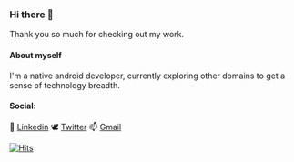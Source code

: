 ### Hi there 👋 

Thank you so much for checking out my work. 

#### About myself

I'm a native android developer, currently exploring other domains to get a sense of technology breadth.

<!-- #### Current interest
- 🔭 I’m currently working on building [my personal portfolio](https://sridhar-sp.github.io/) using react
 -->

#### Social:

💼 [Linkedin](https://www.linkedin.com/in/sridharsp/) 
🕊️ [Twitter](https://twitter.com/sridhar_s27)
📫 [Gmail](sridharthechosenone@gmail.com)


[![Hits](https://hits.seeyoufarm.com/api/count/incr/badge.svg?url=https%3A%2F%2Fsridhar-sp.github.io&count_bg=%2379C83D&title_bg=%23555555&icon=&icon_color=%23E7E7E7&title=hits&edge_flat=false)](https://hits.seeyoufarm.com)


